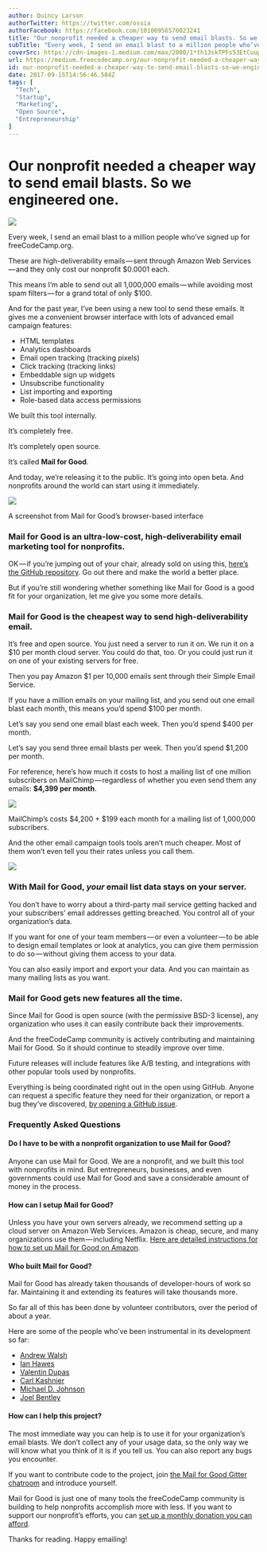 ```yaml
---
author: Quincy Larson
authorTwitter: https://twitter.com/ossia
authorFacebook: https://facebook.com/10100956570023241
title: "Our nonprofit needed a cheaper way to send email blasts. So we engineered one."
subTitle: "Every week, I send an email blast to a million people who’ve signed up for freeCodeCamp.org...."
coverSrc: https://cdn-images-1.medium.com/max/2000/1*th13skTPFs53EtCuupOYQA.jpeg
url: https://medium.freecodecamp.org/our-nonprofit-needed-a-cheaper-way-to-send-email-blasts-so-we-engineered-one-167322e3f28e
id: our-nonprofit-needed-a-cheaper-way-to-send-email-blasts-so-we-engineered-one-167322e3f28e
date: 2017-09-15T14:56:46.584Z
tags: [
  "Tech",
  "Startup",
  "Marketing",
  "Open Source",
  "Entrepreneurship"
]
---
```

# Our nonprofit needed a cheaper way to send email blasts. So we engineered one.







![](https://cdn-images-1.medium.com/max/2000/1*th13skTPFs53EtCuupOYQA.jpeg)







Every week, I send an email blast to a million people who’ve signed up for freeCodeCamp.org.

These are high-deliverability emails — sent through Amazon Web Services — and they only cost our nonprofit $0.0001 each.

This means I’m able to send out all 1,000,000 emails — while avoiding most spam filters — for a grand total of only $100.

And for the past year, I’ve been using a new tool to send these emails. It gives me a convenient browser interface with lots of advanced email campaign features:

*   HTML templates
*   Analytics dashboards
*   Email open tracking (tracking pixels)
*   Click tracking (tracking links)
*   Embeddable sign up widgets
*   Unsubscribe functionality
*   List importing and exporting
*   Role-based data access permissions

We built this tool internally.

It’s completely free.

It’s completely open source.

It’s called **Mail for Good**.

And today, we’re releasing it to the public. It’s going into open beta. And nonprofits around the world can start using it immediately.







![](https://cdn-images-1.medium.com/max/2000/1*GZMRxCypObAcdL3AFTjBDg.png)

A screenshot from Mail for Good’s browser-based interface







### Mail for Good is an ultra-low-cost, high-deliverability email marketing tool for nonprofits.

OK — if you’re jumping out of your chair, already sold on using this, [here’s the GitHub repository](https://github.com/freeCodeCamp/mail-for-good). Go out there and make the world a better place.

But if you’re still wondering whether something like Mail for Good is a good fit for your organization, let me give you some more details.

### Mail for Good is the cheapest way to send high-deliverability email.

It’s free and open source. You just need a server to run it on. We run it on a $10 per month cloud server. You could do that, too. Or you could just run it on one of your existing servers for free.

Then you pay Amazon $1 per 10,000 emails sent through their Simple Email Service.

If you have a million emails on your mailing list, and you send out one email blast each month, this means you’d spend $100 per month.

Let’s say you send one email blast each week. Then you’d spend $400 per month.

Let’s say you send three email blasts per week. Then you’d spend $1,200 per month.

For reference, here’s how much it costs to host a mailing list of one million subscribers on MailChimp — regardless of whether you even send them any emails: **$4,399 per month**.







![](https://cdn-images-1.medium.com/max/2000/1*ebMNX_0lVBNvOyc0M7f1iw.png)

MailChimp’s costs $4,200 + $199 each month for a mailing list of 1,000,000 subscribers.







And the other email campaign tools tools aren’t much cheaper. Most of them won’t even tell you their rates unless you call them.







![](https://cdn-images-1.medium.com/max/2000/1*ka7bwxeLuKqaWlFPtKgbPw.png)







### With Mail for Good, _your_ email list data stays on your server.

You don’t have to worry about a third-party mail service getting hacked and your subscribers’ email addresses getting breached. You control all of your organization’s data.

If you want for one of your team members — or even a volunteer — to be able to design email templates or look at analytics, you can give them permission to do so — without giving them access to your data.

You can also easily import and export your data. And you can maintain as many mailing lists as you want.

### Mail for Good gets new features all the time.

Since Mail for Good is open source (with the permissive BSD-3 license), any organization who uses it can easily contribute back their improvements.

And the freeCodeCamp community is actively contributing and maintaining Mail for Good. So it should continue to steadily improve over time.

Future releases will include features like A/B testing, and integrations with other popular tools used by nonprofits.

Everything is being coordinated right out in the open using GitHub. Anyone can request a specific feature they need for their organization, or report a bug they’ve discovered, [by opening a GitHub issue](https://github.com/freeCodeCamp/mail-for-good/issues).

### Frequently Asked Questions

#### Do I have to be with a nonprofit organization to use Mail for Good?

Anyone can use Mail for Good. We are a nonprofit, and we built this tool with nonprofits in mind. But entrepreneurs, businesses, and even governments could use Mail for Good and save a considerable amount of money in the process.

#### How can I setup Mail for Good?

Unless you have your own servers already, we recommend setting up a cloud server on Amazon Web Services. Amazon is cheap, secure, and many organizations use them — including Netflix. [Here are detailed instructions for how to set up Mail for Good on Amazon](https://github.com/freeCodeCamp/mail-for-good/blob/master/docs/aws_deploy.md).

#### Who built Mail for Good?

Mail for Good has already taken thousands of developer-hours of work so far. Maintaining it and extending its features will take thousands more.

So far all of this has been done by volunteer contributors, over the period of about a year.

Here are some of the people who’ve been instrumental in its development so far:

*   [Andrew Walsh](https://github.com/AndrewGHC)
*   [Ian Hawes](https://github.com/4iar)
*   [Valentin Dupas](https://github.com/zhakkarn)
*   [Carl Kashnier](https://github.com/CarlJKashnier)
*   [Michael D. Johnson](https://github.com/CodeNonprofit)
*   [Joel Bentley](https://github.com/joel-bentley)

#### How can I help this project?

The most immediate way you can help is to use it for your organization’s email blasts. We don’t collect any of your usage data, so the only way we will know what you think of it is if you tell us. You can also report any bugs you encounter.

If you want to contribute code to the project, join [the Mail for Good Gitter chatroom](https://gitter.im/FreeCodeCamp/mail-for-good) and introduce yourself.

Mail for Good is just one of many tools the freeCodeCamp community is building to help nonprofits accomplish more with less. If you want to support our nonprofit’s efforts, you can [set up a monthly donation you can afford](https://www.freecodecamp.org/donate).

Thanks for reading. Happy emailing!








